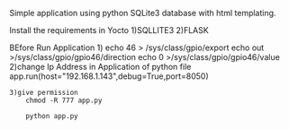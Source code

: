 Simple application using python SQLite3 database with html templating.

Install the requirements in Yocto
	1)SQLLITE3
	2)FLASK

BEfore Run Application
	1)
		echo 46 > /sys/class/gpio/export
		echo out >/sys/class/gpio/gpio46/direction
		echo 0 >/sys/class/gpio/gpio46/value
	2)change Ip Address in Application of python file 
		    app.run(host="192.168.1.143",debug=True,port=8050)          
	
	3)give permission 
		chmod -R 777 app.py
	
		python app.py
```
